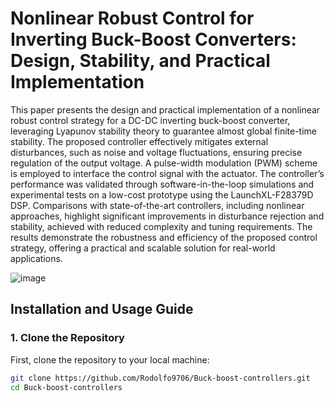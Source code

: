 # Nonlinear Robust Control for Inverting Buck-Boost Converters: Design, Stability, and Practical Implementation

This paper presents the design and practical implementation of a nonlinear robust control strategy for a DC-DC inverting buck-boost converter, leveraging Lyapunov stability
theory to guarantee almost global finite-time stability. The proposed controller effectively mitigates external disturbances, such as noise and voltage fluctuations, ensuring precise regulation of the output voltage. A pulse-width modulation (PWM) scheme is employed to interface the control signal with the actuator. The controller’s performance was validated through software-in-the-loop simulations and experimental tests on a low-cost prototype using the LaunchXL-F28379D DSP. Comparisons with state-of-the-art controllers, including nonlinear approaches, highlight significant improvements in disturbance rejection and stability, achieved with reduced complexity and tuning requirements. The results demonstrate the robustness and efficiency of the proposed control strategy, offering a practical and scalable solution for real-world applications. 

![image](https://github.com/user-attachments/assets/ac972548-d740-4d3e-804b-bcf11292a359)


## **Installation and Usage Guide**

### 1. **Clone the Repository**  
First, clone the repository to your local machine:  
```bash
git clone https://github.com/Rodolfo9706/Buck-boost-controllers.git
cd Buck-boost-controllers
